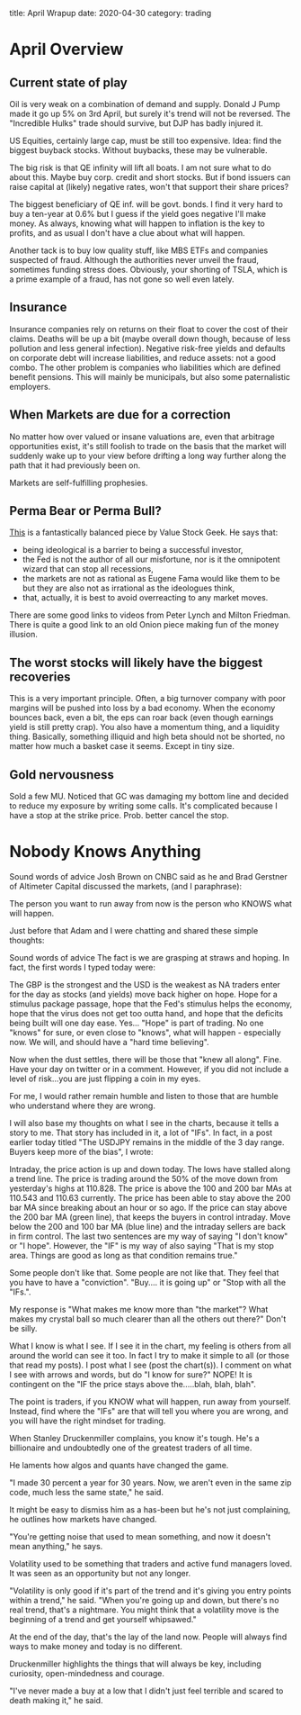 title: April Wrapup
date: 2020-04-30
category: trading

# April Overview

## Current state of play

Oil is very weak on a combination of demand and supply. Donald J Pump made it go up 5% on 3rd April, but surely it's trend will not be reversed. The "Incredible Hulks" trade should survive, but DJP has badly injured it.

US Equities, certainly large cap, must be still too expensive. Idea: find the biggest buyback stocks. Without buybacks, these may be vulnerable.

The big risk is that QE infinity will lift all boats. I am not sure what to do about this. Maybe buy corp. credit and short stocks. But if bond issuers can raise capital at \(likely\) negative rates, won't that support their share prices?

The biggest beneficiary of QE inf. will be govt. bonds. I find it very hard to buy a ten-year at 0.6% but I guess if the yield goes negative I'll make money. As always, knowing what will happen to inflation is the key to profits, and as usual I don't have a clue about what will happen.

Another tack is to buy low quality stuff, like MBS ETFs and companies suspected of fraud. Although the authorities never unveil the fraud, sometimes funding stress does. Obviously, your shorting of TSLA, which is a prime example of a fraud, has not gone so well even lately.

## Insurance

Insurance companies rely on returns on their float to cover the cost of their claims. Deaths will be up a bit \(maybe overall down though, because of less pollution and less general infection\). Negative risk-free yields and defaults on corporate debt will increase liabilities, and reduce assets: not a good combo. The other problem is companies who liabilities which are defined benefit pensions. This will mainly be municipals, but also some paternalistic employers.

## When Markets are due for a correction

No matter how over valued or insane valuations are, even that arbitrage opportunities exist, it's still foolish to trade on the basis that the market will suddenly wake up to your view before drifting a long way further along the path that it had previously been on.

Markets are self-fulfilling prophesies.

## Perma Bear or Perma Bull?

[This](https://valuestockgeek.com/2020/04/12/what-the-perma-bulls-and-perma-bears-get-wrong/) is a fantastically balanced piece by Value Stock Geek. He says that:

* being ideological is a barrier to being a successful investor,
* the Fed is not the author of all our misfortune, nor is it the omnipotent wizard that can stop all recessions,
* the markets are not as rational as Eugene Fama would like them to be but they are also not as irrational as the ideologues think,
* that, actually, it is best to avoid overreacting to any market moves.

There are some good links to videos from Peter Lynch and Milton Friedman. There is quite a good link to an old Onion piece making fun of the money illusion.

## The worst stocks will likely have the biggest recoveries

This is a very important principle. Often, a big turnover company with poor margins will be pushed into loss by a bad economy. When the economy bounces back, even a bit, the eps can roar back \(even though earnings yield is still pretty crap\). You also have a momentum thing, and a liquidity thing. Basically, something illiquid and high beta should not be shorted, no matter how much a basket case it seems. Except in tiny size.

## Gold nervousness

Sold a few MU. Noticed that GC was damaging my bottom line and decided to reduce my exposure by writing some calls. It's complicated because I have a stop at the strike price. Prob. better cancel the stop.




# Nobody Knows Anything

Sound words of advice Josh Brown on CNBC said as he and Brad Gerstner of Altimeter Capital discussed the markets, \(and I paraphrase\):

The person you want to run away from now is the person who KNOWS what will happen.

Just before that Adam and I were chatting and shared these simple thoughts:

Sound words of advice The fact is we are grasping at straws and hoping. In fact, the first words I typed today were:

The GBP is the strongest and the USD is the weakest as NA traders enter for the day as stocks \(and yields\) move back higher on hope. Hope for a stimulus package passage, hope that the Fed's stimulus helps the economy, hope that the virus does not get too outta hand, and hope that the deficits being built will one day ease. Yes... "Hope" is part of trading. No one "knows" for sure, or even close to "knows", what will happen - especially now. We will, and should have a "hard time believing".

Now when the dust settles, there will be those that "knew all along". Fine. Have your day on twitter or in a comment. However, if you did not include a level of risk...you are just flipping a coin in my eyes.

For me, I would rather remain humble and listen to those that are humble who understand where they are wrong.

I will also base my thoughts on what I see in the charts, because it tells a story to me. That story has included in it, a lot of "IFs". In fact, in a post earlier today titled "The USDJPY remains in the middle of the 3 day range. Buyers keep more of the bias", I wrote:

Intraday, the price action is up and down today. The lows have stalled along a trend line. The price is trading around the 50% of the move down from yesterday's highs at 110.828. The price is above the 100 and 200 bar MAs at 110.543 and 110.63 currently. The price has been able to stay above the 200 bar MA since breaking about an hour or so ago. If the price can stay above the 200 bar MA \(green line\), that keeps the buyers in control intraday. Move below the 200 and 100 bar MA \(blue line\) and the intraday sellers are back in firm control. The last two sentences are my way of saying "I don't know" or "I hope". However, the "IF" is my way of also saying "That is my stop area. Things are good as long as that condition remains true."

Some people don't like that. Some people are not like that. They feel that you have to have a "conviction". "Buy.... it is going up" or "Stop with all the "IFs.".

My response is "What makes me know more than "the market"? What makes my crystal ball so much clearer than all the others out there?" Don't be silly.

What I know is what I see. If I see it in the chart, my feeling is others from all around the world can see it too. In fact I try to make it simple to all \(or those that read my posts\). I post what I see \(post the chart\(s\)\). I comment on what I see with arrows and words, but do "I know for sure?" NOPE! It is contingent on the "IF the price stays above the.....blah, blah, blah".

The point is traders, if you KNOW what will happen, run away from yourself. Instead, find where the "IFs" are that will tell you where you are wrong, and you will have the right mindset for trading.

When Stanley Druckenmiller complains, you know it's tough. He's a billionaire and undoubtedly one of the greatest traders of all time.

He laments how algos and quants have changed the game.

"I made 30 percent a year for 30 years. Now, we aren't even in the same zip code, much less the same state," he said.

It might be easy to dismiss him as a has-been but he's not just complaining, he outlines how markets have changed.

"You're getting noise that used to mean something, and now it doesn't mean anything," he says.

Volatility used to be something that traders and active fund managers loved. It was seen as an opportunity but not any longer.

"Volatility is only good if it's part of the trend and it's giving you entry points within a trend," he said. "When you're going up and down, but there's no real trend, that's a nightmare. You might think that a volatility move is the beginning of a trend and get yourself whipsawed."

At the end of the day, that's the lay of the land now. People will always find ways to make money and today is no different.

Druckenmiller highlights the things that will always be key, including curiosity, open-mindedness and courage.

"I've never made a buy at a low that I didn't just feel terrible and scared to death making it," he said.

